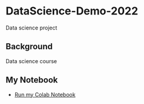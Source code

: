 # DataScience-Demo-2022
Data science project

## Background
Data science course

## My Notebook
* [Run my Colab Notebook](https://github.com/kjpuchala/DataScience-Demo-2022/blob/main/data_science_notebook.ipynb)
